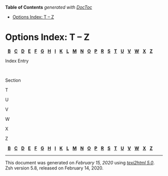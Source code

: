 <!-- START doctoc generated TOC please keep comment here to allow auto update -->
<!-- DON'T EDIT THIS SECTION, INSTEAD RE-RUN doctoc TO UPDATE -->
**Table of Contents**  *generated with [DocToc](https://github.com/thlorenz/doctoc)*

- [Options Index: T – Z](#options-index-t--z)

<!-- END doctoc generated TOC please keep comment here to allow auto update -->

<span id="index_split-11"></span>

# Options Index: T – Z

  [**B**](Options-Index.html#Options-Index-1_pg_letter-B)  
[**C**](Options-Index.html#Options-Index-1_pg_letter-C)  
[**D**](zsh_9.html#index_split-8_pg_letter-D)  
[**E**](zsh_9.html#index_split-8_pg_letter-E)  
[**F**](zsh_9.html#index_split-8_pg_letter-F)  
[**G**](zsh_9.html#index_split-8_pg_letter-G)  
[**H**](zsh_9.html#index_split-8_pg_letter-H)  
[**I**](zsh_9.html#index_split-8_pg_letter-I)  
[**K**](zsh_10.html#index_split-9_pg_letter-K)  
[**L**](zsh_10.html#index_split-9_pg_letter-L)  
[**M**](zsh_10.html#index_split-9_pg_letter-M)  
[**N**](zsh_10.html#index_split-9_pg_letter-N)  
[**O**](zsh_11.html#index_split-10_pg_letter-O)  
[**P**](zsh_11.html#index_split-10_pg_letter-P)  
[**R**](zsh_11.html#index_split-10_pg_letter-R)  
[**S**](zsh_11.html#index_split-10_pg_letter-S)  
[**T**](#index_split-11_pg_letter-T)  
[**U**](#index_split-11_pg_letter-U)  
[**V**](#index_split-11_pg_letter-V)  
[**W**](#index_split-11_pg_letter-W)  
[**X**](#index_split-11_pg_letter-X)  
[**Z**](#index_split-11_pg_letter-Z)  

Index Entry

 

Section

<span id="index_split-11_pg_letter-T">T</span>

<span id="index_split-11_pg_letter-U">U</span>

<span id="index_split-11_pg_letter-V">V</span>

<span id="index_split-11_pg_letter-W">W</span>

<span id="index_split-11_pg_letter-X">X</span>

<span id="index_split-11_pg_letter-Z">Z</span>

  [**B**](Options-Index.html#Options-Index-1_pg_letter-B)  
[**C**](Options-Index.html#Options-Index-1_pg_letter-C)  
[**D**](zsh_9.html#index_split-8_pg_letter-D)  
[**E**](zsh_9.html#index_split-8_pg_letter-E)  
[**F**](zsh_9.html#index_split-8_pg_letter-F)  
[**G**](zsh_9.html#index_split-8_pg_letter-G)  
[**H**](zsh_9.html#index_split-8_pg_letter-H)  
[**I**](zsh_9.html#index_split-8_pg_letter-I)  
[**K**](zsh_10.html#index_split-9_pg_letter-K)  
[**L**](zsh_10.html#index_split-9_pg_letter-L)  
[**M**](zsh_10.html#index_split-9_pg_letter-M)  
[**N**](zsh_10.html#index_split-9_pg_letter-N)  
[**O**](zsh_11.html#index_split-10_pg_letter-O)  
[**P**](zsh_11.html#index_split-10_pg_letter-P)  
[**R**](zsh_11.html#index_split-10_pg_letter-R)  
[**S**](zsh_11.html#index_split-10_pg_letter-S)  
[**T**](#index_split-11_pg_letter-T)  
[**U**](#index_split-11_pg_letter-U)  
[**V**](#index_split-11_pg_letter-V)  
[**W**](#index_split-11_pg_letter-W)  
[**X**](#index_split-11_pg_letter-X)  
[**Z**](#index_split-11_pg_letter-Z)  

-----

This document was generated on *February 15, 2020* using
[*texi2html 5.0*](http://www.nongnu.org/texi2html/).  
Zsh version 5.8, released on February 14, 2020.
